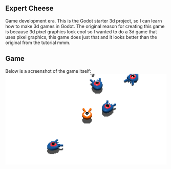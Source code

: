 ## Expert Cheese

Game development era. This is the Godot starter 3d project, so I can learn how
to make 3d games in Godot. The original reason for creating this game is
because 3d pixel graphics look cool so I wanted to do a 3d game that uses pixel
graphics, this game does just that and it looks better than the original from
the tutorial mmm.

## Game
Below is a screenshot of the game itself:
![](art/screenshot.png)
